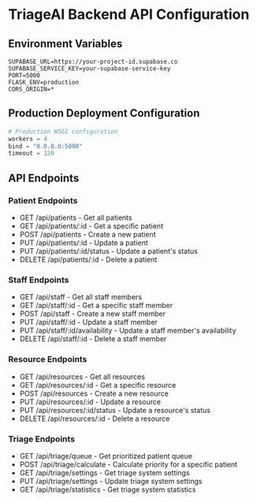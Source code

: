 # TriageAI Backend API Configuration

## Environment Variables
```
SUPABASE_URL=https://your-project-id.supabase.co
SUPABASE_SERVICE_KEY=your-supabase-service-key
PORT=5000
FLASK_ENV=production
CORS_ORIGIN=*
```

## Production Deployment Configuration
```python
# Production WSGI configuration
workers = 4
bind = "0.0.0.0:5000"
timeout = 120
```

## API Endpoints

### Patient Endpoints
- GET /api/patients - Get all patients
- GET /api/patients/:id - Get a specific patient
- POST /api/patients - Create a new patient
- PUT /api/patients/:id - Update a patient
- PUT /api/patients/:id/status - Update a patient's status
- DELETE /api/patients/:id - Delete a patient

### Staff Endpoints
- GET /api/staff - Get all staff members
- GET /api/staff/:id - Get a specific staff member
- POST /api/staff - Create a new staff member
- PUT /api/staff/:id - Update a staff member
- PUT /api/staff/:id/availability - Update a staff member's availability
- DELETE /api/staff/:id - Delete a staff member

### Resource Endpoints
- GET /api/resources - Get all resources
- GET /api/resources/:id - Get a specific resource
- POST /api/resources - Create a new resource
- PUT /api/resources/:id - Update a resource
- PUT /api/resources/:id/status - Update a resource's status
- DELETE /api/resources/:id - Delete a resource

### Triage Endpoints
- GET /api/triage/queue - Get prioritized patient queue
- POST /api/triage/calculate - Calculate priority for a specific patient
- GET /api/triage/settings - Get triage system settings
- PUT /api/triage/settings - Update triage system settings
- GET /api/triage/statistics - Get triage system statistics
